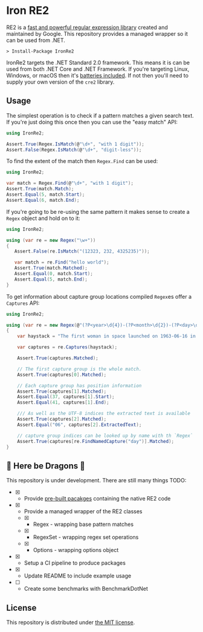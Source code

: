 # Iron RE2

RE2 is a [fast and powerful regular expression library][re2] created and
maintained by Google. This repository provides a managed wrapper so it can
be used from .NET.

    > Install-Package IronRe2

IronRe2 targets the .NET Standard 2.0 framework. This means it is can be used
from both .NET Core and .NET Framework. If you're targeting Linux, Windows, or
macOS then it's [batteries included][batteries]. If not then you'll need to
supply your own version of the `cre2` library.

## Usage

The simplest operation is to check if a pattern matches a given search text. If
you're just doing this once then you can use the "easy match" API:

```cs
using IronRe2;

Assert.True(Regex.IsMatch(@"\d+", "with 1 digit"));
Assert.False(Regex.IsMatch(@"\d+", "digit-less"));
```

To find the extent of the match then `Regex.Find` can be used:

```cs
using IronRe2;

var match = Regex.Find(@"\d+", "with 1 digit");
Assert.True(match.Match);
Assert.Equal(5, match.Start);
Assert.Equal(6, match.End);
```

If you're going to be re-using the same pattern it makes sense to create a
`Regex` object and hold on to it:

```cs
using IronRe2;

using (var re = new Regex("\w+"))
{
   Assert.False(re.IsMatch("(12323, 232, 4325235)"));

   var match = re.Find("hello world");
   Assert.True(match.Matched);
   Assert.Equal(0, match.Start);
   Assert.Equal(5, match.End);
}
```

To get information about capture group locations compiled `Regex`es offer a
`Captures` API:

```cs
using IronRe2;

using (var re = new Regex(@"(?P<year>\d{4})-(?P<month>\d{2})-(?P<day>\d{2})"))
{
    var haystack = "The first woman in space launched on 1963-06-16 in Vostok 6";

    var captures = re.Captures(haystack);

    Assert.True(captures.Matched);

    // The first capture group is the whole match.
    Assert.True(captures[0].Matched);

    // Each capture group has position information
    Assert.True(captures[1].Matched);
    Assert.Equal(37, captures[1].Start);
    Assert.Equal(41, captures[1].End);

    /// As well as the UTF-8 indices the extracted text is available
    Assert.True(captures[2].Matched);
    Assert.Equal("06", captures[2].ExtractedText);

    // capture group indices can be looked up by name with th `Regex`
    Assert.True(captures[re.FindNamedCapture("day")].Matched);
}
```

## 🐉 Here be Dragons 🐉

This repository is under development. There are still many things TODO:

 * [x] - Provide [pre-built pacakges][batteries] containing the native RE2 code
 * [x] - Provide a managed wrapper of the RE2 classes
    * [x] - Regex - wrapping base pattern matches
    * [x] - RegexSet - wrapping regex set operations
    * [x] - Options - wrapping options object
 * [x] - Setup a CI pipeline to produce packages
 * [x] - Update README to include example usage
 * [ ] - Create some benchmarks with BenchmarkDotNet

## License

This repository is distributed under [the MIT license][mit-license].

 [re2]: https://github.com/google/re2
 [batteries]: https://github.com/crispthinking/IronRe2-Batteries
 [mit-license]: https://opensource.org/licenses/MIT

